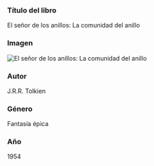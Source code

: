 ### Título del libro
El señor de los anillos: La comunidad del anillo

### Imagen
![El señor de los anillos: La comunidad del anillo](https://upload.wikimedia.org/wikipedia/en/8/8e/The_Fellowship_of_the_Ring_cover.gif)

### Autor
J.R.R. Tolkien

### Género
Fantasía épica

### Año
1954
